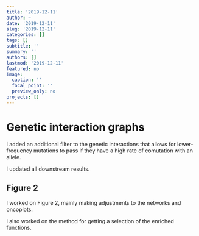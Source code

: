 ```yaml
---
title: '2019-12-11'
author: ~
date: '2019-12-11'
slug: '2019-12-11'
categories: []
tags: []
subtitle: ''
summary: ''
authors: []
lastmod: '2019-12-11'
featured: no
image:
  caption: ''
  focal_point: ''
  preview_only: no
projects: []
---
```


# Genetic interaction graphs

I added an additional filter to the genetic interactions that allows for lower-frequency mutations to pass if they have a high rate of comutation with an allele.

I updated all downstream results.


## Figure 2

I worked on Figure 2, mainly making adjustments to the networks and oncoplots.

I also worked on the method for getting a selection of the enriched functions.
